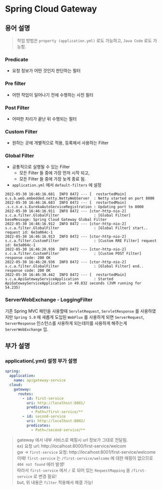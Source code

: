 # Spring Cloud Gateway

## 용어 설명

> 작업 방법은 `property (application.yml)` 로도 가능하고, `Java Code` 로도 가능함.

### Predicate
 - 요청 정보가 어떤 것인지 판단하는 필터

### Pre filter
 - 어떤 작업이 일어나기 전에 수행하는 사전 필터

### Post Filter
 - 어떠한 처리가 끝난 뒤 수행되는 필터

### Custom Filter
 - 원하는 곳에 개별적으로 적용, 등록해서 사용하는 Filter

### Global Filter
 - 공통적으로 실행될 수 있는 Filter
   - 모든 Filter 들 중에 가장 먼저 시작 되고,
   - 모든 Filter 들 중에 가장 늦게 종료 됨.
 - `application.yml` 에서 `default-filters` 에 설정

```
2022-05-30 16:46:16.681  INFO 8472 --- [  restartedMain] o.s.b.web.embedded.netty.NettyWebServer  : Netty started on port 8000
2022-05-30 16:46:16.683  INFO 8472 --- [  restartedMain] .s.c.n.e.s.EurekaAutoServiceRegistration : Updating port to 8000
2022-05-30 16:46:16.911  INFO 8472 --- [ctor-http-nio-2] s.c.a.filter.GlobalFilter                : [Global Filter] baseMessage: Spring Cloud Gateway Global Filter
2022-05-30 16:46:16.912  INFO 8472 --- [ctor-http-nio-2] s.c.a.filter.GlobalFilter                : [Global Filter] start.. request id: 6e3a064c-1
2022-05-30 16:46:16.913  INFO 8472 --- [ctor-http-nio-2] s.c.a.filter.CustomFilter                : [Custom RRE Filter] request id: 6e3a064c-1
2022-05-30 16:46:20.936  INFO 8472 --- [ctor-http-nio-2] s.c.a.filter.CustomFilter                : [Custom POST Filter] response code: 200 OK
2022-05-30 16:46:20.936  INFO 8472 --- [ctor-http-nio-2] s.c.a.filter.GlobalFilter                : [Global Filter] end.. response code: 200 OK
2022-05-30 16:46:30.442  INFO 8472 --- [  restartedMain] s.c.a.ApiGatewayServiceApplication       : Started ApiGatewayServiceApplication in 49.832 seconds (JVM running for 54.235)
```

### ServerWebExchange - LoggingFilter

기존 Spring MVC 패턴을 사용할때 `ServletRequest`, `ServletResponse` 를 사용하였지만
`Spring 5.0` 에 새롭게 도입된 `WebFlux` 를 사용하게 되면 `ServerRequest`, `ServerResponse` 인스턴스를 사용하게 되는데이를 사용하게 해주는게 `ServerWebExchange` 임.




## 부가 설명

### application(.yml) 설정 부가 설명

```yaml
spring:
  application:
    name: apigateway-service
  cloud:
    gateway:
      routes:
        - id: first-service
          uri: http://localhost:8081/
          predicates:
            - Path=/first-service/**
        - id: second-service
          uri: http://localhost:8082/
          predicates:
            - Path=/second-service/**
```
> gateway 에서 내부 서비스로 매핑시 url 정보가 그대로 전달됨. <br>
> ex) 요청 url: http://localhost:8000/first-service/welcom <br>
>    gw -> `first-service` 요청: http://localhost:8001/first-service/welcome <br>
>  이때! `first-service` 는 `/first-service/welcome` 에 대한 매핑이 없으므로 `404 not found` 에러 발생! <br>
>  따라서 `first-service` 에서 `/` 로 되어 있는 `RequestMapping` 을 `/first-service` 로 변경 필요! <br>
> but, 위 내용은 `filter` 적용해서 해결 가능!